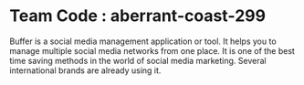 # Team Code : aberrant-coast-299 

  Buffer is a social media management application or tool. 
  It helps you to manage multiple social media networks from one place.
  It is one of the best time saving methods in the world of social media marketing. 
  Several international brands are already using it.
